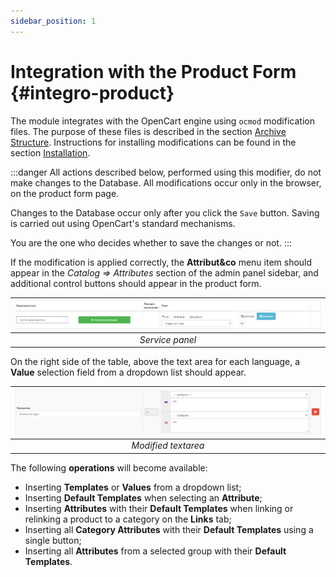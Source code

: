 ```yaml
---
sidebar_position: 1
---
```


# Integration with the Product Form {#integro-product}

The module integrates with the OpenCart engine using `ocmod` modification files. The purpose of these files is described in the section [Archive Structure](/technical-specifications/archive-content.md). Instructions for installing modifications can be found in the section [Installation](/install.md).

:::danger
All actions described below, performed using this modifier, do not make changes to the Database. All modifications occur only in the browser, on the product form page.

Changes to the Database occur only after you click the `Save` button. Saving is carried out using OpenCart's standard mechanisms.

You are the one who decides whether to save the changes or not.
:::

If the modification is applied correctly, the **Attribut&co** menu item should appear in the *Catalog ⇒ Attributes* section of the admin panel sidebar, and additional control buttons should appear in the product form.

| ![attribute](/img/tutorial/servpanel.png) |
|:--:|
| *Service panel* |

On the right side of the table, above the text area for each language, a **Value** selection field from a dropdown list should appear.

| ![attribute](/img/tutorial/modified_textarea.png) |
|:--:|
| *Modified textarea* |

The following **operations** will become available:

- Inserting **Templates** or **Values** from a dropdown list;
- Inserting **Default Templates** when selecting an **Attribute**;
- Inserting **Attributes** with their **Default Templates** when linking or relinking a product to a category on the **Links** tab;
- Inserting all **Category Attributes** with their **Default Templates** using a single button;
- Inserting all **Attributes** from a selected group with their **Default Templates**.
